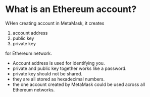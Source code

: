 # What is an Ethereum account?

WHen creating account in MetaMask, it creates

1. account address
1. public key
1. private key

for Ethereum network.

- Account address is used for identifying you.
- private and public key together works like a password.
- private key should not be shared.
- they are all stored as hexadecimal numbers.
- the one account created by MetaMask could be used across all Ethereum networks.

